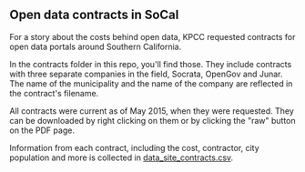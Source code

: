 ## Open data contracts in SoCal
For a story about the costs behind open data, KPCC requested contracts for open data portals around Southern California.

In the contracts folder in this repo, you'll find those. They include contracts with three separate companies in the field, Socrata, OpenGov and Junar. The name of the municipality and the name of the company are reflected in the contract's filename.

All contracts were current as of May 2015, when they were requested. They can be downloaded by right clicking on them or by clicking the "raw" button on the PDF page.

Information from each contract, including the cost, contractor, city population and more is collected in [data_site_contracts.csv](https://github.com/SCPR/kpcc-data-team/blob/master/data/2015-open-data-contracts/data_site_contracts.csv).